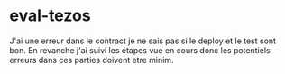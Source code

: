 # eval-tezos


J'ai une erreur dans le contract je ne sais pas si le deploy et le test sont bon.
En revanche j'ai suivi les étapes vue en cours donc les potentiels erreurs dans ces parties doivent etre minim.
